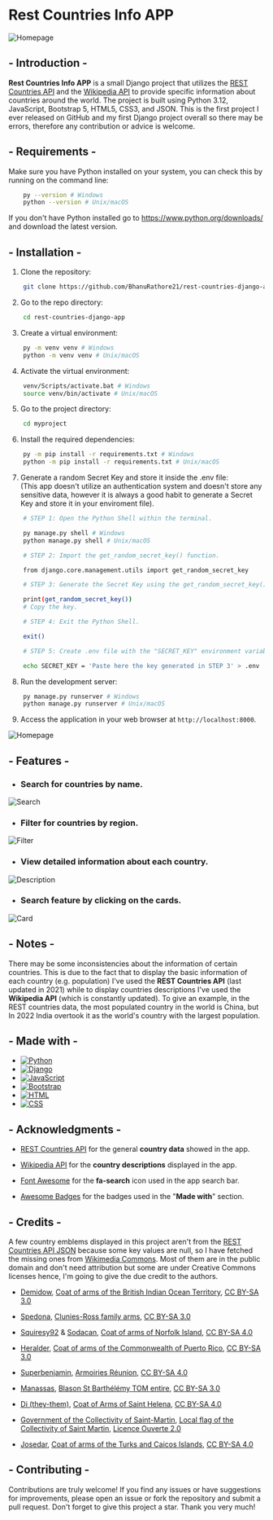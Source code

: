 # Rest Countries Info APP

![Homepage](screenshots//countries.JPG)

## - Introduction -

**Rest Countries Info APP** is a small Django project that utilizes the [REST Countries API](https://restcountries.com/) and the [Wikipedia API](https://www.mediawiki.org/wiki/API:Main_page) to provide specific information about countries around the world. The project is built using Python 3.12, JavaScript, Bootstrap 5, HTML5, CSS3, and JSON. This is the first project I ever released on GitHub and my first Django project overall so there may be errors, therefore any contribution or advice is welcome.

## - Requirements -

Make sure you have Python installed on your system, you can check this by running on the command line:

```bash
    py --version # Windows
    python --version # Unix/macOS
```

If you don't have Python installed go to https://www.python.org/downloads/ and download the latest version.

## - Installation -

1. Clone the repository:

```bash
    git clone https://github.com/BhanuRathore21/rest-countries-django-app.git
```

2. Go to the repo directory:

```bash
    cd rest-countries-django-app
```
3. Create a virtual environment:

```bash
    py -m venv venv # Windows
    python -m venv venv # Unix/macOS
```

4. Activate the virtual environment:

```bash
    venv/Scripts/activate.bat # Windows
    source venv/bin/activate # Unix/macOS
```

5. Go to the project directory:

```bash
    cd myproject
```

6. Install the required dependencies:

```bash
    py -m pip install -r requirements.txt # Windows
    python -m pip install -r requirements.txt # Unix/macOS
```

7. Generate a random Secret Key and store it inside the .env file: <br/>
(This app doesn't utilize an authentication system and doesn't store any sensitive data, however it is always a good habit to generate a Secret Key and store it in your enviroment file). 

```bash
    # STEP 1: Open the Python Shell within the terminal.

    py manage.py shell # Windows
    python manage.py shell # Unix/macOS
```

```bash
    # STEP 2: Import the get_random_secret_key() function.

    from django.core.management.utils import get_random_secret_key
```

```bash
    # STEP 3: Generate the Secret Key using the get_random_secret_key() function.

    print(get_random_secret_key())
    # Copy the key.
```

```bash
    # STEP 4: Exit the Python Shell.

    exit()
```

```bash
    # STEP 5: Create .env file with the "SECRET_KEY" environment variable and paste the generated key in STEP 3. 

    echo SECRET_KEY = 'Paste here the key generated in STEP 3' > .env
```

8. Run the development server:

```bash
    py manage.py runserver # Windows
    python manage.py runserver # Unix/macOS
```

9. Access the application in your web browser at `http://localhost:8000`.

![Homepage](screenshots//homepage.JPG)

## - Features -

- ### Search for countries by name.

![Search](screenshots//search.gif)

- ### Filter for countries by region.

![Filter](screenshots//filter.gif)

- ### View detailed information about each country.

![Description](screenshots//description.gif)

- ### Search feature by clicking on the cards.

![Card](screenshots//card.gif)

## - Notes -

There may be some inconsistencies about the information of certain countries. This is due to the fact that to display the basic information of each country (e.g. population) I've used the **REST Countries API** (last updated in 2021) while to display countries descriptions I've used the **Wikipedia API** (which is constantly updated). To give an example, in the REST countries data, the most populated country in the world is China, but In 2022 India overtook it as the world's country with the largest population.

## - Made with -

- [![Python](https://img.shields.io/badge/Python-14354C?style=for-the-badge&logo=python&logoColor=white)](https://www.python.org)
- [![Django](https://img.shields.io/badge/Django-092E20?style=for-the-badge&logo=django&logoColor=white)](https://www.djangoproject.com) 
- [![JavaScript](https://img.shields.io/badge/JavaScript-F7DF1E?style=for-the-badge&logo=javascript&logoColor=black)](https://www.javascript.com) 
- [![Bootstrap](https://img.shields.io/badge/Bootstrap-563D7C?style=for-the-badge&logo=bootstrap&logoColor=white)](https://getbootstrap.com) 
- [![HTML](https://img.shields.io/badge/HTML5-E34F26?style=for-the-badge&logo=html5&logoColor=white)](https://html.com) 
- [![CSS](https://img.shields.io/badge/CSS3-1572B6?style=for-the-badge&logo=css3&logoColor=white)](https://css3.com) 

## - Acknowledgments -

- [REST Countries API](https://restcountries.com/) for the general **country data** showed in the app.

- [Wikipedia API](https://www.mediawiki.org/wiki/) for the **country descriptions** displayed in the app.

- [Font Awesome](https://fontawesome.com/) for the **fa-search** icon used in the app search bar.

- [Awesome Badges](https://github.com/Envoy-VC/awesome-badges) for the badges used in the "**Made with**" section.

## - Credits -

A few country emblems displayed in this project aren't from the [REST Countries API JSON](https://restcountries.com/v3.1/all) because some key values are null, so I have fetched the missing ones from [Wikimedia Commons](https://commons.wikimedia.org/wiki/Main_Page). Most of them are in the public domain and don't need attribution but some are under Creative Commons licenses hence, I'm going to give the due credit to the authors.

- [Demidow](https://commons.wikimedia.org/wiki/User:Demidow), [Coat of arms of the British Indian Ocean Territory](https://commons.wikimedia.org/wiki/File:Coat_of_arms_of_the_British_Indian_Ocean_Territory.svg), [CC BY-SA 3.0](https://creativecommons.org/licenses/by-sa/3.0/legalcode)

- [Spedona](https://commons.wikimedia.org/wiki/User:Spedona), [Clunies-Ross family arms](https://commons.wikimedia.org/wiki/File:Clunies-Ross_family_arms.svg), [CC BY-SA 3.0](https://creativecommons.org/licenses/by-sa/3.0/legalcode)

- [Squiresy92](https://commons.wikimedia.org/wiki/User:Squiresy92) & [Sodacan](https://commons.wikimedia.org/wiki/User:Sodacan), [Coat of arms of Norfolk Island](https://commons.wikimedia.org/wiki/File:Coat_of_arms_of_Norfolk_Island.svg), [CC BY-SA 4.0](https://creativecommons.org/licenses/by-sa/4.0/legalcode)

- [Heralder](https://commons.wikimedia.org/wiki/User:Heralder), [Coat of arms of the Commonwealth of Puerto Rico](https://commons.wikimedia.org/wiki/File:Coat_of_arms_of_the_Commonwealth_of_Puerto_Rico.svg), [CC BY-SA 3.0](https://creativecommons.org/licenses/by-sa/3.0/legalcode)

- [Superbenjamin](https://commons.wikimedia.org/wiki/User:Superbenjamin), [Armoiries Réunion](https://commons.wikimedia.org/wiki/File:Armoiries_R%C3%A9union.svg), [CC BY-SA 4.0](https://creativecommons.org/licenses/by-sa/4.0/legalcode)

- [Manassas](https://commons.wikimedia.org/wiki/User_talk:Manassas~commonswiki), [Blason St Barthélémy TOM entire](https://commons.wikimedia.org/wiki/File:Blason_St_Barth%C3%A9l%C3%A9my_TOM_entire.svg), [CC BY-SA 3.0](https://creativecommons.org/licenses/by-sa/3.0/legalcode)


- [Di (they-them)](https://commons.wikimedia.org/wiki/User:Di_(they-them)), [Coat of Arms of Saint Helena](https://commons.wikimedia.org/wiki/File:Coat_of_Arms_of_Saint_Helena.svg), [CC BY-SA 4.0](https://creativecommons.org/licenses/by-sa/4.0/legalcode)

- [Government of the Collectivity of Saint-Martin](https://www.com-saint-martin.fr), [Local flag of the Collectivity of Saint Martin](https://commons.wikimedia.org/wiki/File:Local_flag_of_the_Collectivity_of_Saint_Martin.svg), [Licence Ouverte 2.0](https://www.etalab.gouv.fr/wp-content/uploads/2018/11/open-licence.pdf)

- [Josedar](https://commons.wikimedia.org/wiki/User:Josedar), [Coat of arms of the Turks and Caicos Islands](https://commons.wikimedia.org/wiki/File:Coat_of_arms_of_the_Turks_and_Caicos_Islands.svg), [CC BY-SA 4.0](https://creativecommons.org/licenses/by-sa/4.0/legalcode)

## - Contributing -

Contributions are truly welcome! If you find any issues or have suggestions for improvements, please open an issue or fork the repository and submit a pull request. Don't forget to give this project a star. Thank you very much!

